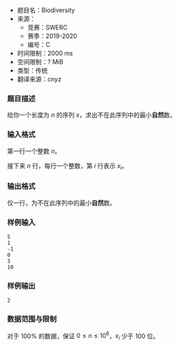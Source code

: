 - 题目名：Biodiversity
- 来源：
   - 竞赛：SWERC
   - 赛季：2019-2020
   - 编号：C
- 时间限制：2000 ms
- 空间限制：? MiB
- 类型：传统
- 翻译来源：cnyz

### 题目描述
给你一个长度为 $n$ 的序列 $x$，求出不在此序列中的最小**自然**数。
### 输入格式
第一行一个整数 $n$。

接下来 $n$ 行，每行一个整数，第 $i$ 行表示 $x_i$。
### 输出格式
仅一行，为不在此序列中的最小**自然**数。
### 样例输入
```
5
1
-1
0
3
10
```
### 样例输出
```
2
```
### 数据范围与限制
对于 $100\%$ 的数据，保证 $0\le n\le 10^6$，$x_i$ 少于 $100$ 位。
